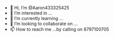 - 👋 Hi, I’m @Aaron433325425
- 👀 I’m interested in ...
- 🌱 I’m currently learning ...
- 💞️ I’m looking to collaborate on ...
- 📫 How to reach me ...by calling on 8797100705

<!---
Aaron433325425/Aaron433325425 is a ✨ special ✨ repository because its `README.md` (this file) appears on your GitHub profile.
You can click the Preview link to take a look at your changes.
--->

